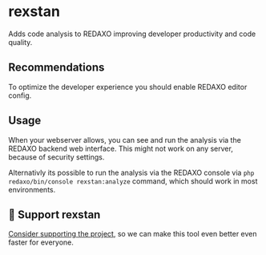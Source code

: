 rexstan
=======

Adds code analysis to REDAXO improving developer productivity and code quality.

## Recommendations

To optimize the developer experience you should enable REDAXO editor config.

## Usage

When your webserver allows, you can see and run the analysis via the REDAXO backend web interface.
This might not work on any server, because of security settings.

Alternativly its possible to run the analysis via the REDAXO console via `php redaxo/bin/console rexstan:analyze` command, which should work in most environments.

## 💌 Support rexstan

[Consider supporting the project](https://github.com/sponsors/staabm), so we can make this tool even better even faster for everyone.

